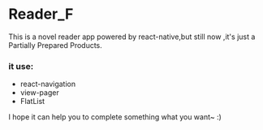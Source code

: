 # Reader_F
This is a novel reader app powered by react-native,but still now ,it's just a Partially Prepared Products.

### it use:
- react-navigation
- view-pager
- FlatList
  
I hope it can help you to complete something what you want~  :)
